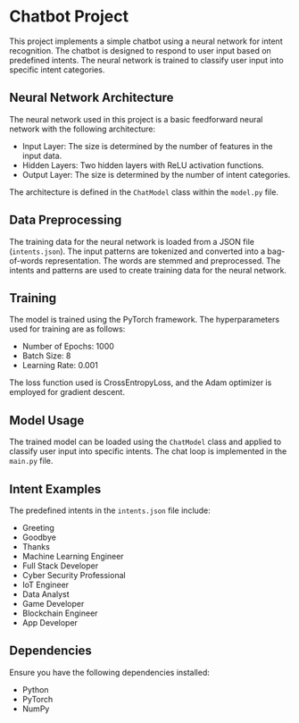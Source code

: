 # Chatbot Project

This project implements a simple chatbot using a neural network for intent recognition. The chatbot is designed to respond to user input based on predefined intents. The neural network is trained to classify user input into specific intent categories.

## Neural Network Architecture

The neural network used in this project is a basic feedforward neural network with the following architecture:

- Input Layer: The size is determined by the number of features in the input data.
- Hidden Layers: Two hidden layers with ReLU activation functions.
- Output Layer: The size is determined by the number of intent categories.

The architecture is defined in the `ChatModel` class within the `model.py` file.

## Data Preprocessing

The training data for the neural network is loaded from a JSON file (`intents.json`). The input patterns are tokenized and converted into a bag-of-words representation. The words are stemmed and preprocessed. The intents and patterns are used to create training data for the neural network.

## Training

The model is trained using the PyTorch framework. The hyperparameters used for training are as follows:

- Number of Epochs: 1000
- Batch Size: 8
- Learning Rate: 0.001

The loss function used is CrossEntropyLoss, and the Adam optimizer is employed for gradient descent.

## Model Usage

The trained model can be loaded using the `ChatModel` class and applied to classify user input into specific intents. The chat loop is implemented in the `main.py` file.

## Intent Examples

The predefined intents in the `intents.json` file include:

- Greeting
- Goodbye
- Thanks
- Machine Learning Engineer
- Full Stack Developer
- Cyber Security Professional
- IoT Engineer
- Data Analyst
- Game Developer
- Blockchain Engineer
- App Developer

## Dependencies

Ensure you have the following dependencies installed:

- Python
- PyTorch
- NumPy

